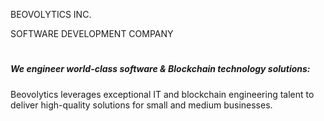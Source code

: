 BEOVOLYTICS INC.

SOFTWARE DEVELOPMENT COMPANY

#

##### We engineer world-class software & Blockchain technology solutions:

Beovolytics leverages exceptional IT and blockchain engineering talent to deliver high-quality solutions for small and medium businesses.
